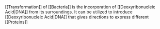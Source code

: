 [[Transformation]] of [[Bacteria]] is the incorporation of [[Deoxyribonucleic Acid|DNA]] from its surroundings. It can be utilized to introduce [[Deoxyribonucleic Acid|DNA]] that gives directions to express different [[Proteins]]